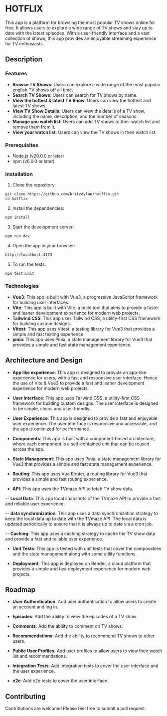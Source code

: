 # HOTFLIX

This app is a platform for browsing the most popular TV shows online for free. It allows users to explore a wide range of TV shows and stay up to date with the latest episodes. With a user-friendly interface and a vast collection of shows, this app provides an enjoyable streaming experience for TV enthusiasts.

## Description

### Features

- **Browse TV Shows**: Users can explore a wide range of the most popular english TV shows off all time.
- **Search TV Shows**: Users can search for TV shows by name.
- **View the hottest & latest TV Show**: Users can view the hottest and latest TV shows.
- **View TV Show Details**: Users can view the details of a TV show, including the name, description, and the number of seasons.
- **Manage you watch list**: Users can add TV shows to their watch list and remove them from it.
- **View your watch list**: Users can view the TV shows in their watch list.

### Prerequisites

- Node.js (v20.0.0 or later)
- npm (v6.0.0 or later)

### Installation

1. Clone the repository:

```bash
git clone https://github.com/britzdylan/hotflix.git
cd hotflix
```

2. Install the dependencies:

```bash
npm install
```

3. Start the development server:

```bash
npm run dev
```

4. Open the app in your browser:

```bash
http://localhost:4173
```

5. To run the tests:

```bash
npm test:unit
```

### Technologies

- **Vue3**: This app is built with Vue3, a progressive JavaScript framework for building user interfaces.
- **Vite**: This app is built with Vite, a build tool that aims to provide a faster and leaner development experience for modern web projects.
- **Tailwind CSS**: This app uses Tailwind CSS, a utility-first CSS framework for building custom designs.
- **Vitest**: This app uses Vitest, a testing library for Vue3 that provides a simple and fast testing experience.
- **pinia**: This app uses Pinia, a state management library for Vue3 that provides a simple and fast state management experience.

## Architecture and Design

- **App like experience**: This app is designed to provide an app-like experience for users, with a fast and responsive user interface. Hence the use of Vite & Vue3 to provide a fast and leaner development experience for modern web projects.

- **User Interface**: This app uses Tailwind CSS, a utility-first CSS framework for building custom designs. The user interface is designed to be simple, clean, and user-friendly.

- **User Experience**: This app is designed to provide a fast and enjoyable user experience. The user interface is responsive and accessible, and the app is optimized for performance.

- **Components**: This app is built with a component-based architecture, where each component is a self-contained unit that can be reused across the app.

- **State Management**: This app uses Pinia, a state management library for Vue3 that provides a simple and fast state management experience.

- **Routing**: This app uses Vue Router, a routing library for Vue3 that provides a simple and fast routing experience.

- **API**: This app uses the TVmaze API to fetch TV show data.

-- **Local Data**: This app local snapshots of the TVmaze API to provide a fast and reliable user experience.

-- **data synchronization**: This app uses a data synchronization strategy to keep the local data up to date with the TVmaze API. The local data is updated periodically to ensure that it is always up to date via a cron job.

-- **Caching**: This app uses a caching strategy to cache the TV show data and provide a fast and reliable user experience.

- **Unit Tests**: This app is tested with unit tests that cover the composables and the state management along with some utility functions.

- **Deployment**: This app is deployed on Render, a cloud platform that provides a simple and fast deployment experience for modern web projects.

## Roadmap

- **User Authentication**: Add user authentication to allow users to create an account and log in.

- **Episodes**: Add the ability to view the episodes of a TV show.

- **Comments**: Add the ability to comment on TV shows.

- **Recommendations**: Add the ability to recommend TV shows to other users.

- **Public User Profiles**: Add user profiles to allow users to view their watch list and recommendations.

- **Integration Tests**: Add integration tests to cover the user interface and the user experience.

- **e2e**: Add e2e tests to cover the user interface.

## Contributing

Contributions are welcome! Please feel free to submit a pull request.
